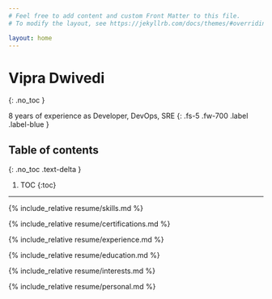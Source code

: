 ```yaml
---
# Feel free to add content and custom Front Matter to this file.
# To modify the layout, see https://jekyllrb.com/docs/themes/#overriding-theme-defaults

layout: home
---
```

# Vipra Dwivedi 
{: .no_toc }

8 years of experience as Developer, DevOps, SRE
{: .fs-5 .fw-700 .label .label-blue }

## Table of contents
{: .no_toc .text-delta }

1. TOC
{:toc}

---

{% include_relative resume/skills.md %}

{% include_relative resume/certifications.md %}

{% include_relative resume/experience.md %}

{% include_relative resume/education.md %}

{% include_relative resume/interests.md %}

{% include_relative resume/personal.md %}

